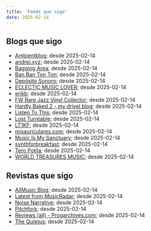 ```yaml
---
title: 'Feeds que sigo'
date: 2025-02-14
---
```


## Blogs que sigo

* [Ambientblog](https://www.ambientblog.net/blog/); desde 2025-02-14
* [andrei.xyz](https://andrei.xyz/); desde 2025-02-14
* [Bagging Area](https://baggingarea.blogspot.com/); desde 2025-02-14
* [Ban Ban Ton Ton](https://banbantonton.com); desde 2025-02-14
* [Depósito Sonoro](https://depositosonoro.com); desde 2025-02-14
* [ECLECTIC MUSIC LOVER](https://eclecticmusiclover.com/); desde 2025-02-14
* [erikb](http://boralv.se/blog/); desde 2025-02-14
* [FW Rare Jazz Vinyl Collector](http://www.fwrarejazzvinylcollector.com/); desde 2025-02-14
* [Hardly Baked 2 - my drivel blog](https://hardlybaked2.blogspot.com/); desde 2025-02-14
* [Listen To This](https://www.listentothis.info); desde 2025-02-14
* [Lost Turntable](https://www.lostturntable.com/); desde 2025-02-14
* [LT1KF](https://lessthan1000followers.com/); desde 2025-02-14
* [misauriculares.com](https://misauriculares.com/); desde 2025-02-14
* [Music Is My Sanctuary](https://www.musicismysanctuary.com); desde 2025-02-14
* [synthforbreakfast](https://www.synthforbreakfast.nl); desde 2025-02-14
* [Tero Potila](https://teropotila.com/); desde 2025-02-14
* [WORLD TREASURES MUSIC](https://worldtreasuresmusic.com); desde 2025-02-14

## Revistas que sigo

* [AllMusic Blog](https://www.allmusic.com/blog/); desde 2025-02-14
* [Latest from MusicRadar](https://www.musicradar.com/); desde 2025-02-14
* [Noise Narrative](https://noisenarrative.com/); desde 2025-02-14
* [Pitchfork](https://pitchfork.com/); desde 2025-02-14
* [Reviews (all) - Progarchives.com](http://www.progarchives.com/); desde 2025-02-14
* [The Quietus](https://thequietus.com/); desde 2025-02-14
